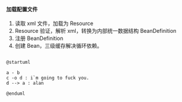 #### 加载配置文件

1. 读取 xml 文件，加载为 Resource
2. Resource 验证，解析 xml，转换为内部统一数据结构 BeanDefinition
3. 注册 BeanDefinition
4. 创建 Bean，三级缓存解决循环依赖。

```puml

@startuml

a - b
c -o d : i`m going to fuck you.
d --> a : alan

@enduml
```
